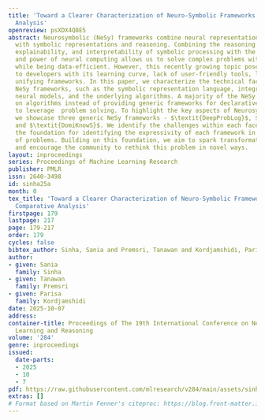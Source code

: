 ```yaml
---
title: 'Toward a Clearer Characterization of Neuro-Symbolic Frameworks: A Brief Comparative
  Analysis'
openreview: psXDX4Q8E5
abstract: Neurosymbolic (NeSy) frameworks combine neural representations and learning
  with symbolic representations and reasoning. Combining the reasoning capacities,
  explainability, and interpretability of symbolic processing with the flexibility
  and power of neural computing allows us to solve complex problems with more reliability
  while being data-efficient. However, this recently growing topic poses a challenge
  to developers with its learning curve, lack of user-friendly tools, libraries, and
  unifying frameworks. In this paper, we characterize the technical facets of existing
  NeSy frameworks, such as the symbolic representation language, integration with
  neural models, and the underlying algorithms. A majority of the NeSy research focuses
  on algorithms instead of providing generic frameworks for declarative problem specification
  to leverage  problem solving. To highlight the key aspects of Neurosymbolic modeling,
  we showcase three generic NeSy frameworks - $\textit{DeepProbLog}$, $\textit{Scallop}$,
  and $\textit{DomiKnowS}$. We identify the challenges within each facet that lay
  the foundation for identifying the expressivity of each framework in solving a variety
  of problems. Building on this foundation, we aim to spark transformative action
  and encourage the community to rethink this problem in novel ways.
layout: inproceedings
series: Proceedings of Machine Learning Research
publisher: PMLR
issn: 2640-3498
id: sinha25a
month: 0
tex_title: 'Toward a Clearer Characterization of Neuro-Symbolic Frameworks: A Brief
  Comparative Analysis'
firstpage: 179
lastpage: 217
page: 179-217
order: 179
cycles: false
bibtex_author: Sinha, Sania and Premsri, Tanawan and Kordjamshidi, Parisa
author:
- given: Sania
  family: Sinha
- given: Tanawan
  family: Premsri
- given: Parisa
  family: Kordjamshidi
date: 2025-10-07
address:
container-title: Proceedings of The 19th International Conference on Neurosymbolic
  Learning and Reasoning
volume: '284'
genre: inproceedings
issued:
  date-parts:
  - 2025
  - 10
  - 7
pdf: https://raw.githubusercontent.com/mlresearch/v284/main/assets/sinha25a/sinha25a.pdf
extras: []
# Format based on Martin Fenner's citeproc: https://blog.front-matter.io/posts/citeproc-yaml-for-bibliographies/
---
```

